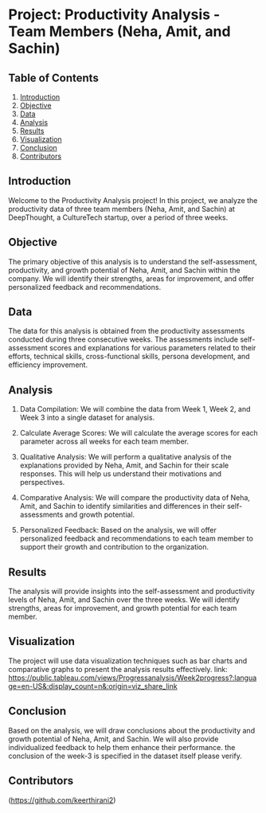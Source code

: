# Project: Productivity Analysis - Team Members (Neha, Amit, and Sachin)

## Table of Contents
1. [Introduction](#introduction)
2. [Objective](#objective)
3. [Data](#data)
4. [Analysis](#analysis)
5. [Results](#results)
6. [Visualization](#visualization)
7. [Conclusion](#conclusion)
8. [Contributors](#contributors)

## Introduction

Welcome to the Productivity Analysis project! In this project, we analyze the productivity data of three team members (Neha, Amit, and Sachin) at DeepThought, a CultureTech startup, over a period of three weeks.

## Objective

The primary objective of this analysis is to understand the self-assessment, productivity, and growth potential of Neha, Amit, and Sachin within the company. We will identify their strengths, areas for improvement, and offer personalized feedback and recommendations.

## Data

The data for this analysis is obtained from the productivity assessments conducted during three consecutive weeks. The assessments include self-assessment scores and explanations for various parameters related to their efforts, technical skills, cross-functional skills, persona development, and efficiency improvement.

## Analysis

1. Data Compilation: We will combine the data from Week 1, Week 2, and Week 3 into a single dataset for analysis.

2. Calculate Average Scores: We will calculate the average scores for each parameter across all weeks for each team member.

3. Qualitative Analysis: We will perform a qualitative analysis of the explanations provided by Neha, Amit, and Sachin for their scale responses. This will help us understand their motivations and perspectives.

4. Comparative Analysis: We will compare the productivity data of Neha, Amit, and Sachin to identify similarities and differences in their self-assessments and growth potential.

5. Personalized Feedback: Based on the analysis, we will offer personalized feedback and recommendations to each team member to support their growth and contribution to the organization.

## Results

The analysis will provide insights into the self-assessment and productivity levels of Neha, Amit, and Sachin over the three weeks. We will identify strengths, areas for improvement, and growth potential for each team member.

## Visualization

The project will use data visualization techniques such as bar charts and comparative graphs to present the analysis results effectively.
link: https://public.tableau.com/views/Progressanalysis/Week2progress?:language=en-US&:display_count=n&:origin=viz_share_link
## Conclusion

Based on the analysis, we will draw conclusions about the productivity and growth potential of Neha, Amit, and Sachin. We will also provide individualized feedback to help them enhance their performance.
the conclusion of the week-3 is specified in the dataset itself please verify. 

## Contributors

(https://github.com/keerthirani2)
